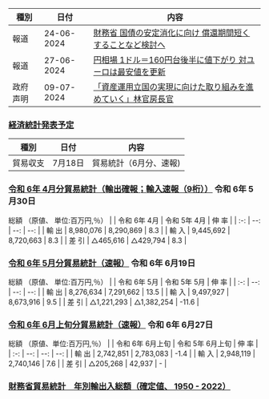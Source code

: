 

|種別|日付|内容|
|--|--|--------|
|報道|24-06-2024|[財務省 国債の安定消化に向け 償還期間短くすることなど検討へ](https://www3.nhk.or.jp/news/html/20240624/k10014489951000.html)|
|報道|27-06-2024|[円相場 1ドル＝160円台後半に値下がり 対ユーロは最安値を更新](https://www3.nhk.or.jp/news/html/20240626/k10014490251000.html)|
|政府声明|09-07-2024|[「資産運用立国の実現に向けた取り組みを進めていく」林官房長官](https://www3.nhk.or.jp/news/html/20240709/k10014505891000.html)|

### [経済統計発表予定](https://www.customs.go.jp/toukei/info/index.htm)
|種別|日付|内容|
|--|--|--------|
|貿易収支|7月18日|貿易統計（6月分、速報)|


### [令和 6年 4月分貿易統計（輸出確報；輸入速報（9桁））](https://www.customs.go.jp/toukei/shinbun/trade-st/2024/2024045.xml) 令和 6年 5月30日
総額 （原値、 単位:百万円,％）
|  | 令和 6年 4月 | 令和 5年 4月 | 伸 率 |
| :-: | --: | --: | --: |
| 輸 出 | 8,980,076 | 8,290,869 | 8.3 |
| 輸 入 | 9,445,692 | 8,720,663 | 8.3 |
| 差 引 | △465,616 | △429,794 | 8.3 |

### [令和 6年 5月分貿易統計（速報）](https://www.customs.go.jp/toukei/shinbun/trade-st/2024/2024054.xml) 令和 6年 6月19日
総額 （原値、 単位:百万円,％）
|  | 令和 6年 5月 | 令和 5年 5月 | 伸 率 |
| :-: | --: | --: | --: |
| 輸 出 | 8,276,634 | 7,291,662 | 13.5 |
| 輸 入 | 9,497,927 | 8,673,916 | 9.5 |
| 差 引 | △1,221,293 | △1,382,254 | \-11.6 |

### [令和 6年 6月上旬分貿易統計（速報）](https://www.customs.go.jp/toukei/shinbun/trade-st/2024/2024061.xml) 令和 6年 6月27日
総額 （原値、単位:百万円,％）
|  | 令和 6年 6月上旬 | 令和 5年 6月上旬 | 伸 率 |
| :-: | --: | --: | --: |
| 輸 出 | 2,742,851 | 2,783,083 | \-1.4 |
| 輸 入 | 2,948,119 | 2,740,146 | 7.6 |
| 差 引 | △205,268 | 42,937 | \- |

### [財務省貿易統計　年別輸出入総額（確定値、 1950 - 2022）](https://www.customs.go.jp/toukei/suii/html/nenbet.htm)

